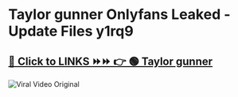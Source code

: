 
 # Taylor gunner Onlyfans Leaked - Update Files y1rq9

## <h2><a href="https://clipsfans.com/Taylor_gunner&ref=git">🔗 Click to LINKS ⏩⏩ 👉 🟢 Taylor gunner </a></h2>

<a href="https://clipsfans.com/Taylor_gunner&ref=git" rel="nofollow" data-target="animated-image.originalLink"><img src="https://i.ibb.co.com/xMMVF88/686577567.gif" alt="Viral Video Original" style="max-width: 100%; display: inline-block;" data-target="animated-image.originalImage"></a>

